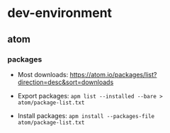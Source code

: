 # dev-environment

## atom

### packages
- Most downloads: https://atom.io/packages/list?direction=desc&sort=downloads

- Export packages: <code>apm list --installed --bare > atom/package-list.txt</code>
- Install packages: <code>apm install --packages-file atom/package-list.txt</code>
